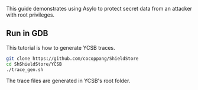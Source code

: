 <!--jekyll-front-matter
---

title: Quickstart Guide

overview: Install Asylo, build, and run your first enclave!

location: /_docs/guides/quickstart.md

order: 10

layout: docs

type: markdown

toc: true

---
{% include home.html %}
jekyll-front-matter-->

This guide demonstrates using Asylo to protect secret data from an attacker with
root privileges.

## Run in GDB 

This tutorial is how to generate YCSB traces. 

```bash
git clone https://github.com/cocoppang/ShieldStore
cd ShShieldStore/YCSB
./trace_gen.sh
```

The trace files are generated in YCSB's root folder. 
